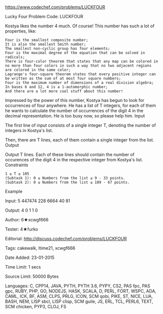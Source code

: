 https://www.codechef.com/problems/LUCKFOUR

Lucky Four Problem Code: LUCKFOUR

Kostya likes the number 4 much. Of course! This number has such a lot of properties, like:

    Four is the smallest composite number;
    It is also the smallest Smith number;
    The smallest non-cyclic group has four elements;
    Four is the maximal degree of the equation that can be solved in radicals;
    There is four-color theorem that states that any map can be colored in no more than four colors in such a way that no two adjacent regions are colored in the same color;
    Lagrange's four-square theorem states that every positive integer can be written as the sum of at most four square numbers;
    Four is the maximum number of dimensions of a real division algebra;
    In bases 6 and 12, 4 is a 1-automorphic number;
    And there are a lot more cool stuff about this number!

Impressed by the power of this number, Kostya has begun to look for occurrences of four anywhere. He has a list of T integers, for each of them he wants to calculate the number of occurrences of the digit 4 in the decimal representation. He is too busy now, so please help him.
Input

The first line of input consists of a single integer T, denoting the number of integers in Kostya's list.

Then, there are T lines, each of them contain a single integer from the list.
Output

Output T lines. Each of these lines should contain the number of occurences of the digit 4 in the respective integer from Kostya's list.
Constraints

    1 ≤ T ≤ 105
    (Subtask 1): 0 ≤ Numbers from the list ≤ 9 - 33 points.
    (Subtask 2): 0 ≤ Numbers from the list ≤ 109 - 67 points.

Example

Input:
5
447474
228
6664
40
81

Output:
4
0
1
1
0

Author: 6★xcwgf666

Tester: 4★furko

Editorial: http://discuss.codechef.com/problems/LUCKFOUR

Tags: cakewalk, ltime21, xcwgf666

Date Added: 23-01-2015

Time Limit: 1 secs

Source Limit: 50000 Bytes

Languages: C, CPP14, JAVA, PYTH, PYTH 3.6, PYPY, CS2, PAS fpc, PAS gpc, RUBY, PHP, GO, NODEJS, HASK, SCALA, D, PERL, FORT, WSPC, ADA, CAML, ICK, BF, ASM, CLPS, PRLG, ICON, SCM qobi, PIKE, ST, NICE, LUA, BASH, NEM, LISP sbcl, LISP clisp, SCM guile, JS, ERL, TCL, PERL6, TEXT, SCM chicken, PYP3, CLOJ, FS
